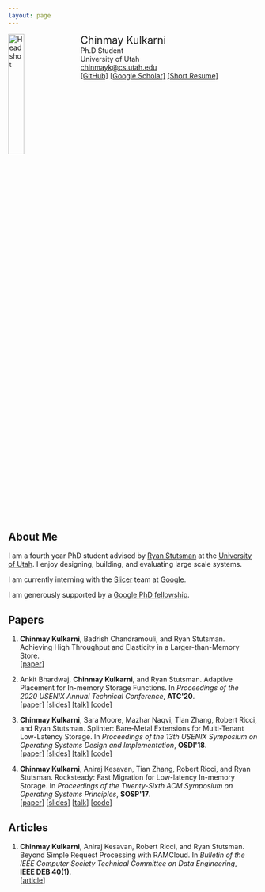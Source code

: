 ```yaml
---
layout: page
---
```


<div style="width: 100%; display: inline-block;">
<img src="{{ site.baseurl }}/public/02BDF0E1-58FF-4ABF-BCCE-3301084B362B.jpeg" alt="Headshot" width="25%" style="float: left;"/>
<div style="float: left; padding-left: 20px;">
<span style="font-size: 150%;">Chinmay Kulkarni</span><br>
Ph.D Student<br>
University of Utah<br>
<a href="mailto:chinmayk@cs.utah.edu">chinmayk@cs.utah.edu</a><br>
<a href="https://github.com/chinkulkarni">[GitHub]</a>
<a href="https://scholar.google.com/citations?user=4A_MGvMAAAAJ&hl=en">[Google Scholar]</a>
<a href="https://chinkulkarni.github.io/public/chinmay_cv_research.pdf">[Short Resume]</a>
</div>
</div>

<p></p>

## About Me

I am a fourth year PhD student advised by [Ryan Stutsman](http://rstutsman.github.io/)
at the [University of Utah](http://www.cs.utah.edu/). I enjoy designing,
building, and evaluating large scale systems.

I am currently interning with the [Slicer](https://www.usenix.org/system/files/conference/osdi16/osdi16-adya.pdf) team
at [Google](https://about.google).

I am generously supported by a [Google PhD fellowship](
https://ai.googleblog.com/2019/09/announcement-of-2019-fellowship.html).

## Papers

1. **Chinmay Kulkarni**, Badrish Chandramouli, and Ryan Stutsman.
   Achieving High Throughput and Elasticity in a Larger-than-Memory Store.<br>
   [[paper](https://chinkulkarni.github.io/public/shadowfax.pdf)]

2. Ankit Bhardwaj, **Chinmay Kulkarni**, and Ryan Stutsman.
   Adaptive Placement for In-memory Storage Functions.
   In *Proceedings of the 2020 USENIX Annual Technical Conference*, **ATC'20**.<br>
   [[paper](https://chinkulkarni.github.io/public/atc20-bhardwaj.pdf)]
   [[slides](https://chinkulkarni.github.io/public/atc20-paper545-slides-bhardwaj.pdf)]
   [[talk](https://www.usenix.org/conference/atc20/presentation/bhardwaj)]
   [[code](https://github.com/utah-scs/Sandstorm)]

3. **Chinmay Kulkarni**, Sara Moore, Mazhar Naqvi, Tian Zhang, Robert Ricci, and Ryan Stutsman.
   Splinter: Bare-Metal Extensions for Multi-Tenant Low-Latency Storage.
   In *Proceedings of the 13th USENIX Symposium on Operating Systems Design and Implementation*, **OSDI'18**.<br>
   [[paper](https://chinkulkarni.github.io/public/osdi18-kulkarni.pdf)]
   [[slides](https://chinkulkarni.github.io/public/splinter.pdf)]
   [[talk](https://www.usenix.org/conference/osdi18/presentation/kulkarni)]
   [[code](https://github.com/utah-scs/Sandstorm)]

4. **Chinmay Kulkarni**, Aniraj Kesavan, Tian Zhang, Robert Ricci, and Ryan Stutsman.
   Rocksteady: Fast Migration for Low-latency In-memory Storage.
   In *Proceedings of the Twenty-Sixth ACM Symposium on Operating Systems Principles*, **SOSP'17**.<br>
   [[paper](https://dl.acm.org/authorize?N659115)]
   [[slides](https://chinkulkarni.github.io/public/rocksteady.pdf)]
   [[talk](https://www.youtube.com/watch?v=FW8AkWee6Qo)]
   [[code](https://github.com/utah-scs/RAMCloud/tree/rocksteady-sosp2017)]

## Articles

1. **Chinmay Kulkarni**, Aniraj Kesavan, Robert Ricci, and Ryan Stutsman.
   Beyond Simple Request Processing with RAMCloud.
   In *Bulletin of the IEEE Computer Society Technical Committee on Data Engineering*,<br> **IEEE DEB 40(1)**.<br>
   [[article](https://chinkulkarni.github.io/public/deb-2017.pdf)]
